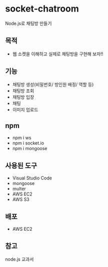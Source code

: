 # socket-chatroom
Node.js로 채팅방 만들기 

## 목적

- 웹 소켓을 이해하고 실제로 채팅방을 구현해 보자!!

## 기능

- 채팅방 생성(비밀번호/ 방인원 배정/ 역할 등)
- 채팅방 조회
- 채팅방 입장
- 채팅 
- 이미지 업로드

## npm

- npm i ws
- npm i socket.io
- npm i mongoose

## 사용된 도구

- Visual Studio Code
- mongoose
- multer
- AWS EC2 
- AWS S3 

## 배포

- AWS EC2 


## 참고 

node.js 교과서 

  
